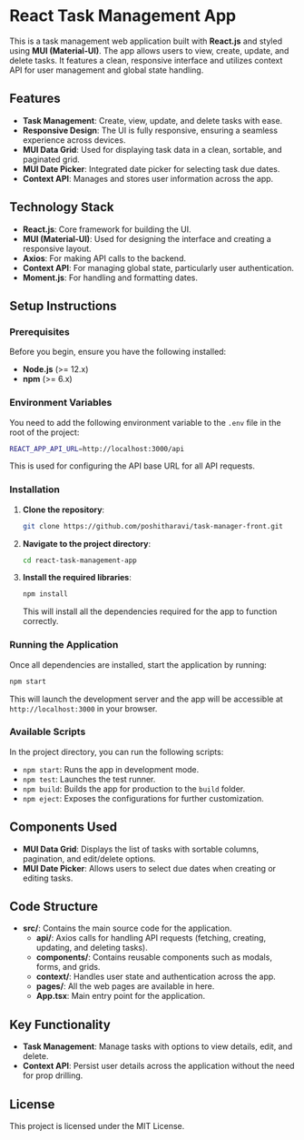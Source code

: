 # React Task Management App

This is a task management web application built with **React.js** and styled using **MUI (Material-UI)**. The app allows users to view, create, update, and delete tasks. It features a clean, responsive interface and utilizes context API for user management and global state handling.

## Features

- **Task Management**: Create, view, update, and delete tasks with ease.
- **Responsive Design**: The UI is fully responsive, ensuring a seamless experience across devices.
- **MUI Data Grid**: Used for displaying task data in a clean, sortable, and paginated grid.
- **MUI Date Picker**: Integrated date picker for selecting task due dates.
- **Context API**: Manages and stores user information across the app.

## Technology Stack

- **React.js**: Core framework for building the UI.
- **MUI (Material-UI)**: Used for designing the interface and creating a responsive layout.
- **Axios**: For making API calls to the backend.
- **Context API**: For managing global state, particularly user authentication.
- **Moment.js**: For handling and formatting dates.

## Setup Instructions

### Prerequisites

Before you begin, ensure you have the following installed:

- **Node.js** (>= 12.x)
- **npm** (>= 6.x)

### Environment Variables

You need to add the following environment variable to the `.env` file in the root of the project:

```bash
REACT_APP_API_URL=http://localhost:3000/api
```

This is used for configuring the API base URL for all API requests.

### Installation

1. **Clone the repository**:
   ```bash
   git clone https://github.com/poshitharavi/task-manager-front.git
   ```
2. **Navigate to the project directory**:
   ```bash
   cd react-task-management-app
   ```
3. **Install the required libraries**:
   ```bash
   npm install
   ```
   This will install all the dependencies required for the app to function correctly.

### Running the Application

Once all dependencies are installed, start the application by running:

```bash
npm start
```

This will launch the development server and the app will be accessible at `http://localhost:3000` in your browser.

### Available Scripts

In the project directory, you can run the following scripts:

- `npm start`: Runs the app in development mode.
- `npm test`: Launches the test runner.
- `npm build`: Builds the app for production to the `build` folder.
- `npm eject`: Exposes the configurations for further customization.

## Components Used

- **MUI Data Grid**: Displays the list of tasks with sortable columns, pagination, and edit/delete options.
- **MUI Date Picker**: Allows users to select due dates when creating or editing tasks.

## Code Structure

- **src/**: Contains the main source code for the application.
  - **api/**: Axios calls for handling API requests (fetching, creating, updating, and deleting tasks).
  - **components/**: Contains reusable components such as modals, forms, and grids.
  - **context/**: Handles user state and authentication across the app.
  - **pages/**: All the web pages are available in here.
  - **App.tsx**: Main entry point for the application.

## Key Functionality

- **Task Management**: Manage tasks with options to view details, edit, and delete.
- **Context API**: Persist user details across the application without the need for prop drilling.

## License

This project is licensed under the MIT License.
